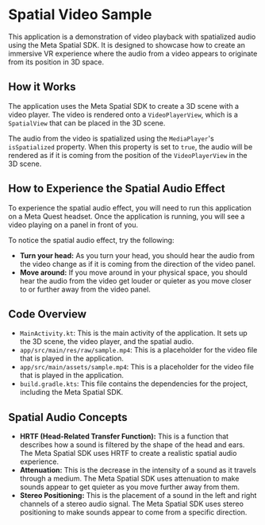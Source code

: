 # Spatial Video Sample

This application is a demonstration of video playback with spatialized audio using the Meta Spatial SDK. It is designed to showcase how to create an immersive VR experience where the audio from a video appears to originate from its position in 3D space.

## How it Works

The application uses the Meta Spatial SDK to create a 3D scene with a video player. The video is rendered onto a `VideoPlayerView`, which is a `SpatialView` that can be placed in the 3D scene.

The audio from the video is spatialized using the `MediaPlayer`'s `isSpatialized` property. When this property is set to `true`, the audio will be rendered as if it is coming from the position of the `VideoPlayerView` in the 3D scene.

## How to Experience the Spatial Audio Effect

To experience the spatial audio effect, you will need to run this application on a Meta Quest headset. Once the application is running, you will see a video playing on a panel in front of you.

To notice the spatial audio effect, try the following:

*   **Turn your head:** As you turn your head, you should hear the audio from the video change as if it is coming from the direction of the video panel.
*   **Move around:** If you move around in your physical space, you should hear the audio from the video get louder or quieter as you move closer to or further away from the video panel.

## Code Overview

*   `MainActivity.kt`: This is the main activity of the application. It sets up the 3D scene, the video player, and the spatial audio.
*   `app/src/main/res/raw/sample.mp4`: This is a placeholder for the video file that is played in the application.
*   `app/src/main/assets/sample.mp4`: This is a placeholder for the video file that is played in the application.
*   `build.gradle.kts`: This file contains the dependencies for the project, including the Meta Spatial SDK.

## Spatial Audio Concepts

*   **HRTF (Head-Related Transfer Function):** This is a function that describes how a sound is filtered by the shape of the head and ears. The Meta Spatial SDK uses HRTF to create a realistic spatial audio experience.
*   **Attenuation:** This is the decrease in the intensity of a sound as it travels through a medium. The Meta Spatial SDK uses attenuation to make sounds appear to get quieter as you move further away from them.
*   **Stereo Positioning:** This is the placement of a sound in the left and right channels of a stereo audio signal. The Meta Spatial SDK uses stereo positioning to make sounds appear to come from a specific direction.
